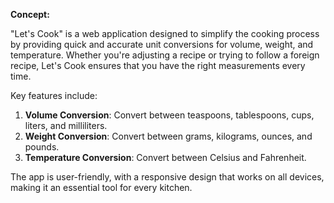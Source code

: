 
**Concept:**

"Let's Cook" is a web application designed to simplify the cooking process by providing quick and accurate unit conversions for volume, weight, and temperature. Whether you're adjusting a recipe or trying to follow a foreign recipe, Let's Cook ensures that you have the right measurements every time. 

Key features include:
1. **Volume Conversion**: Convert between teaspoons, tablespoons, cups, liters, and milliliters.
2. **Weight Conversion**: Convert between grams, kilograms, ounces, and pounds.
3. **Temperature Conversion**: Convert between Celsius and Fahrenheit.

The app is user-friendly, with a responsive design that works on all devices, making it an essential tool for every kitchen.
